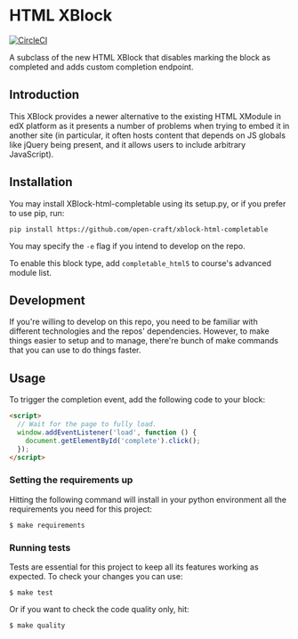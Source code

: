 # HTML XBlock

[![CircleCI](https://circleci.com/gh/open-craft/xblock-html-completable.svg?style=svg)](https://circleci.com/gh/open-craft/xblock-html-completable)


A subclass of the new HTML XBlock that disables marking the block as completed and adds custom completion endpoint. 

## Introduction
This XBlock provides a newer alternative to the existing HTML XModule in edX platform as it presents a number of 
problems when trying to embed it in another site (in particular, it often hosts content that depends on JS globals like 
jQuery being present, and it allows users to include arbitrary JavaScript).

## Installation
You may install XBlock-html-completable using its setup.py, or if you prefer to use pip, run:

```shell
pip install https://github.com/open-craft/xblock-html-completable
```
You may specify the `-e` flag if you intend to develop on the repo.

To enable this block type, add `completable_html5` to course's advanced module list.

## Development
If you're willing to develop on this repo, you need to be familiar with different technologies and the repos' 
dependencies. However, to make things easier to setup and to manage, there're bunch of make commands that you can use
 to do things faster.

## Usage
To trigger the completion event, add the following code to your block:
```html
<script>
  // Wait for the page to fully load.
  window.addEventListener('load', function () {
    document.getElementById('complete').click();
  });
</script>
```
 
### Setting the requirements up
Hitting the following command will install in your python environment all the requirements you need for this project:

```shell
$ make requirements
```

### Running tests
Tests are essential for this project to keep all its features working as expected. To check your changes you can use:

```shell
$ make test
```
Or if you want to check the code quality only, hit:
```shell
$ make quality
```
